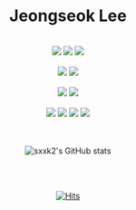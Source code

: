 <h1 align="center"> Jeongseok Lee</h1>

<br>

<div align="center">
<img src="https://img.shields.io/badge/Python-grey?style=plastic&logo=python&logoColor=3776AB"/>
<img src="https://img.shields.io/badge/Django-grey?style=plastic&logo=django&logoColor=092E20"/>
<img src="https://img.shields.io/badge/FastAPI-grey?style=plastic&logo=fastapi&logoColor=009688"/>

<br>
<br>

<img src="https://img.shields.io/badge/MySQL-grey?style=plastic&logo=mysql&logoColor=4479A1"/>
<img src="https://img.shields.io/badge/MongoDB-grey?style=plastic&logo=mongodb&logoColor=47A248"/>

<br>
<br>

<img src="https://img.shields.io/badge/Git-grey?style=plastic&logo=git&logoColor=F05032"/>
<img src="https://img.shields.io/badge/GitHub-grey?style=plastic&logo=github&logoColor=181717"/>

<br>
<br>

<img src="https://img.shields.io/badge/Amazon AWS-grey?style=plastic&logo=amazon aws&logoColor=232F3E"/>

<img src="https://img.shields.io/badge/Docker-grey?style=plastic&logo=docker&logoColor=2496ED"/>

<img src="https://img.shields.io/badge/GitHub Actions-grey?style=plastic&logo=github actions&logoColor=2088FF"/>
<img src="https://img.shields.io/badge/Redis-grey?style=plastic&logo=redis&logoColor=DC382D"/>


</div>

<br>
<br>

<div align="center">
  
![sxxk2's GitHub stats](https://github-readme-stats.vercel.app/api?username=sxxk2&theme=highcontrast&show_icons=true&count_private=true)

<br>
<br>

[![Hits](https://hits.seeyoufarm.com/api/count/incr/badge.svg?url=https%3A%2F%2Fgithub.com%2Fsxxk2&count_bg=%23000000&title_bg=%23000000&icon=&icon_color=%23E7E7E7&title=hits&edge_flat=false)](https://hits.seeyoufarm.com)

</div>


